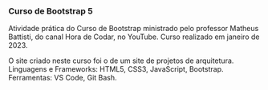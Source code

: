 ### Curso de Bootstrap 5
Atividade prática do Curso de Bootstrap ministrado pelo professor Matheus Battisti, do canal Hora de Codar, no YouTube. Curso realizado em janeiro de 2023.

O site criado neste curso foi o de um site de projetos de arquitetura.
Linguagens e Frameworks: HTML5, CSS3, JavaScript, Bootstrap.
Ferramentas: VS Code, Git Bash.